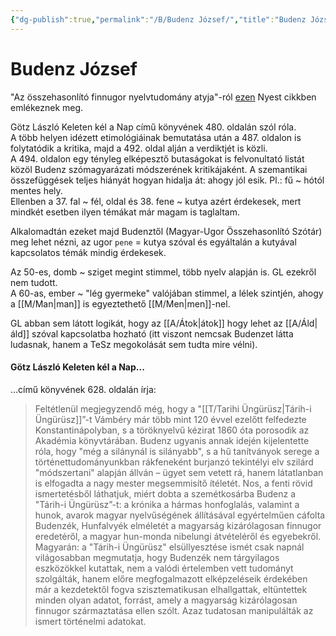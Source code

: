 ```yaml
---
{"dg-publish":true,"permalink":"/B/Budenz József/","title":"Budenz József","tags":["dg_uploaded"],"created":"2023-10-13T12:39","updated":"2023-10-25T01:06"}
---
```



# Budenz József

"Az összehasonlító finnugor nyelvtudomány atyja"-ról [ezen](https://m.nyest.hu/hirek/a-magyarorszagi-finnugrisztika-megalapozoja-budenz-jozsef-175-eve-szuletett) Nyest cikkben emlékeznek meg.  

Götz László Keleten kél a Nap című könyvének 480. oldalán szól róla.  
A több helyen idézett etimológiáinak bemutatása után a 487. oldalon is folytatódik a kritika, majd a 492. oldal alján a verdiktjét is közli.  
A 494. oldalon egy tényleg elképesztő butaságokat is felvonultató listát közöl Budenz szómagyarázati módszerének kritikájaként. A szemantikai összefüggések teljes hiányát hogyan hidalja át: ahogy jól esik. Pl.: fű ~ hótól mentes hely.  
Ellenben a 37. fal ~ fél, oldal és 38. fene ~ kutya azért érdekesek, mert mindkét esetben ilyen témákat már magam is taglaltam.  

Alkalomadtán ezeket majd Budenztől (Magyar-Ugor Összehasonlító Szótár) meg lehet nézni, az ugor `pene` = kutya szóval és egyáltalán a kutyával kapcsolatos témák mindig érdekesek.  

Az 50-es, domb ~ sziget megint stimmel, több nyelv alapján is. GL ezekről nem tudott.  
A 60-as, ember ~ "lég gyermeke" valójában stimmel, a lélek szintjén, ahogy a [[M/Man\|man]] is egyeztethető [[M/Men\|men]]-nel.  

GL abban sem látott logikát, hogy az [[A/Átok\|átok]] hogy lehet az [[A/Áld\|áld]] szóval kapcsolatba hozható (itt viszont nemcsak Budenzet látta ludasnak, hanem a TeSz megokolását sem tudta mire vélni).  

#### Götz László Keleten kél a Nap...

...című könyvének 628. oldalán írja:
> Feltétlenül megjegyzendő még, hogy a "[[T/Tarihi Üngürüsz\|Tárih-i Üngürüsz]]”-t Vámbéry már több mint 120 évvel ezelőtt felfedezte Konstantinápolyban, s a töröknyelvű kézirat 1860 óta porosodik az Akadémia könyvtárában. Budenz ugyanis annak idején kijelentette róla, hogy "még a silánynál is silányabb", s a hű tanítványok serege a történettudományunkban rákfeneként burjanzó tekintélyi elv szilárd "módszertani" alapján állván – ügyet sem vetett rá, hanem látatlanban is elfogadta a nagy mester megsemmisítő ítéletét. Nos, a fenti rövid ismertetésből láthatjuk, miért dobta a szemétkosárba Budenz a "Tárih-i Üngürüsz”-t: a krónika a hármas honfoglalás, valamint a hunok, avarok magyar nyelvűségének állításával egyértelműen cáfolta Budenzék, Hunfalvyék elméletét a magyarság kizárólagosan finnugor eredetéről, a magyar hun-monda nibelungi átvételéről és egyebekről. Magyarán: a "Tárih-i Üngürüsz" elsüllyesztése ismét csak napnál világosabban megmutatja, hogy Budenzék nem tárgyilagos eszközökkel kutattak, nem a valódi értelemben vett tudományt szolgálták, hanem előre megfogalmazott elképzeléseik érdekében már a kezdetektől fogva szisztematikusan elhallgattak, eltüntettek minden olyan adatot, forrást, amely a magyarság kizárólagosan finnugor származtatása ellen szólt. Azaz tudatosan manipulálták az ismert történelmi adatokat.  